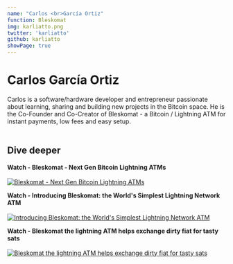 ```yaml
---
name: "Carlos <br>García Ortiz"
function: Bleskomat
img: karliatto.png
twitter: 'karliatto'
github: karliatto
showPage: true
---
```


# Carlos García Ortiz
 
Carlos is a software/hardware developer and entrepreneur passionate about learning, sharing and building new projects in the Bitcoin space. He is the Co-Founder and Co-Creator of Bleskomat - a Bitcoin / Lightning ATM for instant payments, low fees and easy setup.
<br><br>

## Dive deeper


<div class="grid grid-cols-1 md:grid-cols-2 gap-5">
<div class="p-3 my-2">

**Watch - Bleskomat - Next Gen Bitcoin Lightning ATMs** <br><br>
[ ![Bleskomat - Next Gen Bitcoin Lightning ATMs](/content/karliatto_wasabi.png)](https://www.youtube.com/watch?v=Fh2iWSJ3hDw/)
</div>

<div class="p-3 my-2">

**Watch - Introducing Bleskomat: the World's Simplest Lightning Network ATM** <br><br>
[ ![Introducing Bleskomat: the World's Simplest Lightning Network ATM](/content/karliatto_advance.png)](https://www.youtube.com/watch?v=3nGQ_v2g0xg/)
</div>

<div class="p-3 my-2">

**Watch - Bleskomat the lightning ATM helps exchange dirty fiat for tasty sats** <br><br>
[ ![Bleskomat the lightning ATM helps exchange dirty fiat for tasty sats](/content/karliatto_bitbuybit.png)](https://www.youtube.com/watch?v=FWi2FNJa5ig/)
</div>

</div>

<br>


